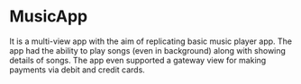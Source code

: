 # MusicApp
It is a multi-view app with the aim of replicating basic music player app. 
The app had the ability to play songs (even in background) along with showing details of songs. 
The app even supported a gateway view for making payments via debit and credit cards.
